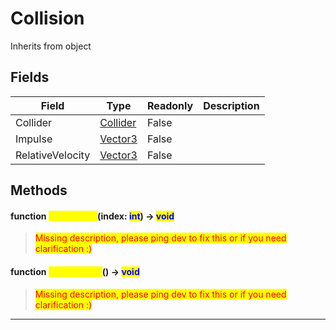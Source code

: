 # Collision
Inherits from object
## Fields
|Field|Type|Readonly|Description|
|---|---|---|---|
|Collider|[Collider](../objects/Collider.md)|False||
|Impulse|[Vector3](../objects/Vector3.md)|False||
|RelativeVelocity|[Vector3](../objects/Vector3.md)|False||
## Methods
#### function <mark style="color:yellow;">GetContact</mark>(index: <mark style="color:blue;">int</mark>) -> <mark style="color:blue;">void</mark>
> <mark style="color:red;">Missing description, please ping dev to fix this or if you need clarification :)</mark>

#### function <mark style="color:yellow;">GetContacts</mark>() -> <mark style="color:blue;">void</mark>
> <mark style="color:red;">Missing description, please ping dev to fix this or if you need clarification :)</mark>


---

